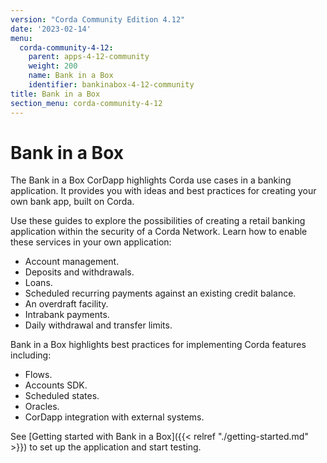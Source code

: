 ```yaml
---
version: "Corda Community Edition 4.12"
date: '2023-02-14'
menu:
  corda-community-4-12:
    parent: apps-4-12-community
    weight: 200
    name: Bank in a Box
    identifier: bankinabox-4-12-community
title: Bank in a Box
section_menu: corda-community-4-12
---
```


# Bank in a Box

The Bank in a Box CorDapp highlights Corda use cases in a banking application. It provides you with ideas and best practices for creating your own bank app, built on Corda.

Use these guides to explore the possibilities of creating a retail banking application within the security of a Corda Network. Learn how to enable these services in your own application:

- Account management.
- Deposits and withdrawals.
- Loans.
- Scheduled recurring payments against an existing credit balance.
- An overdraft facility.
- Intrabank payments.
- Daily withdrawal and transfer limits.

Bank in a Box highlights best practices for implementing Corda features including:

- Flows.
- Accounts SDK.
- Scheduled states.
- Oracles.
- CorDapp integration with external systems.

See [Getting started with Bank in a Box]({{< relref "./getting-started.md" >}}) to set up the application and start testing.
